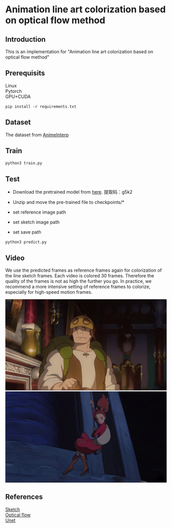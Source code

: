 # Animation line art colorization based on optical flow method

## Introduction
This is an implementation for "Animation line art colorization based on optical flow method"

## Prerequisits
Linux  
Pytorch  
GPU+CUDA
```
pip install -r requirements.txt
```

## Dataset
The dataset from [AnimeInterp](https://github.com/lisiyao21/AnimeInterp/)

## Train

```
python3 train.py
```

## Test

* Download the pretrained model from [here](https://pan.baidu.com/s/1wd-IWu4EpqUClcFY_9PLgQ).
提取码：g5k2

* Unzip and move the pre-trained file to checkpoints/\*
* set reference image path
* set sketch image path
* set save path
```
python3 predict.py
```

## Video
We use the predicted frames as reference frames again for colorization of the line sketch frames. Each video is colored 30 frames. Therefore the quality of the frames is not as high the further you go. In practice, we recommend a more intensive setting of reference frames to colorize, especially for high-speed motion frames.

![image](https://github.com/silenye/Colorization/blob/master/video/116_gif-converter.gif?raw=true)
![image](https://github.com/silenye/Colorization/blob/master/video/103_gif-converter.gif?raw=true)


## References
[Sketch](https://github.com/lllyasviel/sketchKeras)  
[Optical flow](https://github.com/splinter21/ResynNet)  
[Unet](https://github.com/xiaopeng-liao/Pytorch-UNet)


